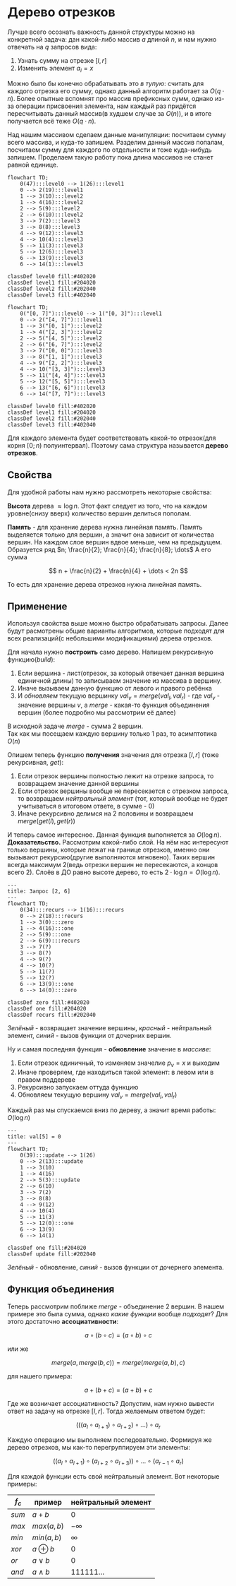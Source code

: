 # Дерево отрезков
Лучше всего осознать важность данной структуры можно на конкретной задача: дан какой-либо массив $a$ длиной $n$, и нам нужно отвечать на $q$ запросов вида:
1. Узнать сумму на отрезке $[l, r]$
2. Изменить элемент $a_i = x$

Можно было бы конечно обрабатывать это *в тупую*: считать для каждого отрезка его сумму, однако данный алгоритм работает за $O(q \cdot n)$. Более опытные вспомнят про массив префиксных сумм, однако из-за операции присвоения элемента, нам каждый раз придётся пересчитывать данный массив(в худшем случае за $O(n)$), и в итоге получается всё теже $O(q \cdot n)$.

Над нашим массивом сделаем данные манипуляции: посчитаем сумму всего массива, и куда-то запишем. Разделим данный массив попалам, посчитаем сумму для каждого по отдельности и тоже куда-нибудь запишем. Проделаем такую работу пока длина массивов не станет равной единице. 
```mermaid
flowchart TD;
	0(47):::level0 --> 1(26):::level1
	0 --> 2(19):::level1
	1 --> 3(10):::level2
	1 --> 4(16):::level2
	2 --> 5(9):::level2
	2 --> 6(10):::level2
	3 --> 7(2):::level3
	3 --> 8(8):::level3
	4 --> 9(12):::level3
	4 --> 10(4):::level3
	5 --> 11(3):::level3
	5 --> 12(6):::level3
	6 --> 13(9):::level3
	6 --> 14(1):::level3

classDef level0 fill:#402020
classDef level1 fill:#204020
classDef level2 fill:#202040
classDef level3 fill:#402040
```
```mermaid
flowchart TD;
	0("[0, 7]"):::level0 --> 1("[0, 3]"):::level1
	0 --> 2("[4, 7]"):::level1
	1 --> 3("[0, 1]"):::level2
	1 --> 4("[2, 3]"):::level2
	2 --> 5("[4, 5]"):::level2
	2 --> 6("[6, 7]"):::level2
	3 --> 7("[0, 0]"):::level3
	3 --> 8("[1, 1]"):::level3
	4 --> 9("[2, 2]"):::level3
	4 --> 10("[3, 3]"):::level3
	5 --> 11("[4, 4]"):::level3
	5 --> 12("[5, 5]"):::level3
	6 --> 13("[6, 6]"):::level3
	6 --> 14("[7, 7]"):::level3

classDef level0 fill:#402020
classDef level1 fill:#204020
classDef level2 fill:#202040
classDef level3 fill:#402040
```
Для каждого элемента будет соответствовать какой-то отрезок(для корня $[0; n)$ полуинтервал). Поэтому сама структура называется **дерево отрезков**.

## Свойства
Для удобной работы нам нужно рассмотреть некоторые свойства:

**Высота** дерева $\approx \log{n}$. Этот факт следует из того, что на каждом уровне(снизу вверх) количество вершин делиться пополам.

**Память** - для хранение дерева нужна линейная память. Память выделяется только для вершин, а значит она зависит от количества вершин. На каждом слое вершин вдвое меньше, чем на предыдущем. Образуется ряд $n; \frac{n}{2}; \frac{n}{4}; \frac{n}{8}; \dots$ А его сумма

$$
n + \frac{n}{2} + \frac{n}{4} + \dots < 2n
$$

То есть для хранение дерева отрезков нужна линейная память.

## Применение
Используя свойства выше можно быстро обрабатывать запросы. Далее будут расмотрены общие варианты алгоритмов, которые подходят для всех реализаций(с небольшими модификациями) дерева отрезков.

Для начала нужно **построить** само дерево. Напишем рекурсивную функцию($build$):
1. Если вершина - лист(отрезок, за который отвечает данная вершина единичной длины) то записываем значение из массива в вершину.
2. Иначе вызываем данную функцию от левого и правого ребёнка
3. И *обновляем* текущую вершинку $val_v = merge(val_{l}, val_{r})$ - где $val_v$ - значение вершины $v$, а $merge$ - какая-то функция объединения вершин (более подробно мы рассмотрим её далее)

В исходной задаче $merge$ - сумма 2 вершин. \
Так как мы посещаем каждую вершину только 1 раз, то асимптотика $O(n)$

Опишем теперь функцию **получения** значения для отрезка $[l, r]$ (тоже рекурсивная, $get$):
1. Если отрезок вершины полностью лежит на отрезке запроса, то возвращаем значение данной вершины
2. Если отрезок вершины вообще не пересекается с отрезком запроса, то возвращаем *нейтральный элемент* (тот, который вообще не будет учитываться в итоговом ответе, в сумме - 0)
3. Иначе рекурсивно делимся на 2 половины и возвращаем $merge(get(l), get(r))$

И теперь самое интересное. Данная функция выполняется за $O(\log{n})$. \
**Доказательство.** Рассмотрим какой-либо слой. На нём нас интересуют только вершины, которые лежат на границе отрезков, именно они вызывают рекурсию(другие выполняются мгновено). Таких вершин всегда максимум 2(ведь отрезки вершин не пересекаются, а концов всего 2). Слоёв в ДО равно высоте дерево, то есть $2 \cdot \log{n} = O(\log{n})$.
```mermaid
---
title: Запрос [2, 6]
---
flowchart TD;
	0(34):::recurs --> 1(16):::recurs
	0 --> 2(18):::recurs
	1 --> 3(0):::zero
	1 --> 4(16):::one
	2 --> 5(9):::one
	2 --> 6(9):::recurs
	3 --> 7(?)
	3 --> 8(?)
	4 --> 9(?)
	4 --> 10(?)
	5 --> 11(?)
	5 --> 12(?)
	6 --> 13(9):::one
	6 --> 14(0):::zero

classDef zero fill:#402020
classDef one fill:#204020
classDef recurs fill:#202040
```
*Зелёный* - возвращает значение вершины, *красный* - нейтральный элемент, *синий* - вызов функции от дочерних вершин.

Ну и самая последняя функция - **обновление** значение в *массиве*:
1. Если отрезок единичный, то изменяем значелие $p_v = x$ и выходим
2. Иначе проверяем, где находиться такой элемент: в левом или в правом поддереве
3. Рекурсивно запускаем оттуда функцию
4. Обновляем текущую вершину $val_v = merge(val_l, val_r)$

Каждый раз мы спускаемся вниз по дереву, а значит время работы: $O(\log{n})$
```mermaid
---
title: val[5] = 0
---
flowchart TD;
	0(39):::update --> 1(26)
	0 --> 2(13):::update
	1 --> 3(10)
	1 --> 4(16)
	2 --> 5(3):::update
	2 --> 6(10)
	3 --> 7(2)
	3 --> 8(8)
	4 --> 9(12)
	4 --> 10(4)
	5 --> 11(3)
	5 --> 12(0):::one
	6 --> 13(9)
	6 --> 14(1)

classDef one fill:#204020
classDef update fill:#202040
```
*Зелёный* - обновление, *синий* - вызов функции от дочернего элемента.

## Функция объединения
Теперь рассмотрим поближе $merge$ - объединение 2 вершин. В нашем примере это была сумма, однако *какие функции* вообще *подходят*? Для этого достаточно **ассоциативности**:

$$
a \circ (b \circ c) = (a \circ b) \circ c
$$

или же

$$
merge(a, merge(b, c)) = merge(merge(a, b), c)
$$

для нашего примера:

$$
a + (b + c) = (a + b) + c
$$

Где же возничает ассоциативность? Допустим, нам нужно вывести ответ на задачу на отрезке $[l, r]$. Тогда желаемым ответом будет:

$$
(((a_l \circ a_{l+1}) \circ a_{l+2}) \circ \dots) \circ a_{r}
$$

Каждую операцию мы выполняем последовательно. Формируя же дерево отрезков, мы как-то перегруппируем эти элементы:

$$
((a_l \circ a_{l+1}) \circ (a_{l+2} \circ a_{l+3})) \circ \dots \circ (a_{r-1} \circ a_{r})
$$

Для каждой функции есть свой нейтральный элемент. Вот некоторые примеры:

| $f_c$ | пример       | нейтральный элемент |
| ----- | ------------ | ------------------- |
| $sum$ | $a + b$      | 0                   |
| $max$ | $max(a, b)$  | $-\infty$           |
| $min$ | $min(a, b)$  | $\infty$            |
| $xor$ | $a \oplus b$ | $0$                 |
| $or$  | $a \lor b$   | $0$                 |
| $and$ | $a \land b$  | $111111\dots$       |